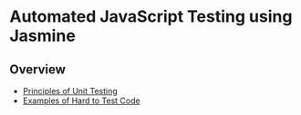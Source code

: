 Automated JavaScript Testing using Jasmine
==========================================

Overview
--------
- [Principles of Unit Testing](intro_unit_testing.md)
- [Examples of Hard to Test Code](hard_to_test_js_code.md)